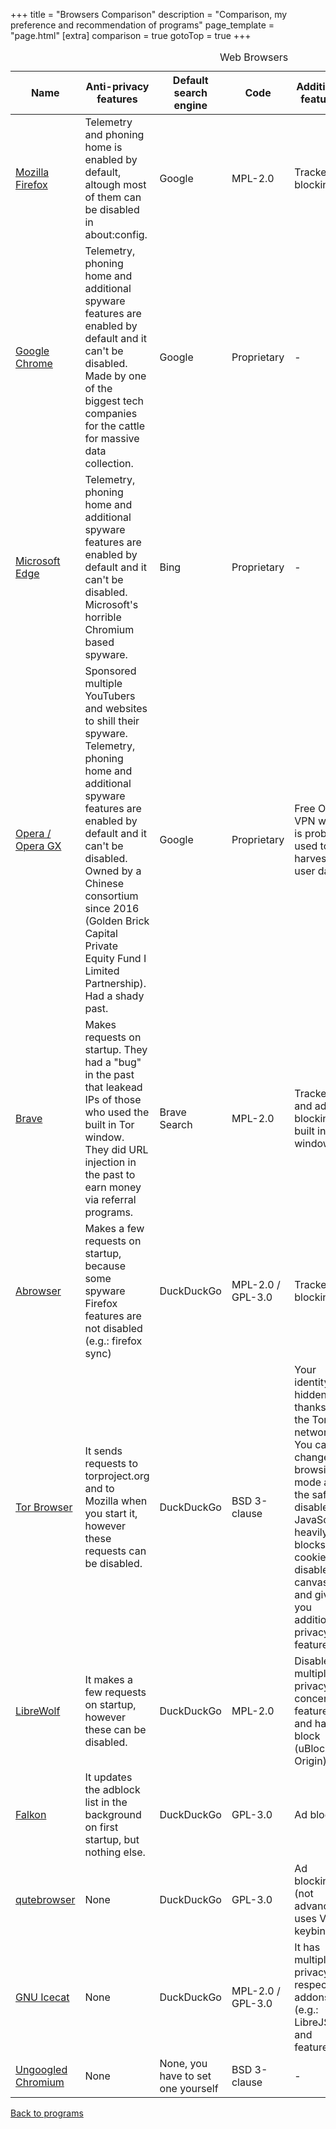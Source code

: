+++
title = "Browsers Comparison"
description = "Comparison, my preference and recommendation of programs"
page_template = "page.html"
[extra]
comparison = true
gotoTop = true
+++

<table>
    <caption>Web Browsers</caption>
    <thead>
    <tr class="purple-bg">
        <th scope="col">Name</th>
        <th scope="col">Anti-privacy features</th>
        <th scope="col">Default search engine</th>
        <th scope="col">Code</th>
        <th scope="col">Additional features</th>
        <th scope="col">Chromium based</th>
        <th scope="col">Summary</th>
    </tr>
    </thead>
    <tbody>
    <tr>
        <td data-label="Name"><a rel="noopener" target="_blank" href="https://www.mozilla.org/en-GB/firefox/">Mozilla Firefox</a></td>
        <td data-label="Anti-privacy features" class="red-bg"><span>Telemetry and phoning home is enabled by default, altough most of them can be disabled in about:config.</span></td>
        <td data-label="Default search engine" class="red-bg"><span>Google</span></td>
        <td data-label="Code" class="green-bg"><span>MPL-2.0</span></td>
        <td data-label="Additional features">Tracker blocking</td>
        <td data-label="Chromium based">No</td>
        <td data-label="Summary" class="red-bg"><span>I haven't found a way to disable every request that Firefox makes trough about:config. Avoid.</span></td>
    </tr>
    <tr>
        <td scope="row" data-label="Name"><a rel="noopener" target="_blank" href="https://www.google.com/intl/en_uk/chrome/">Google Chrome</a></td>
        <td data-label="Anti-privacy features" class="red-bg"><span>Telemetry, phoning home and additional spyware features are enabled by default and it can't be disabled. Made by one of the biggest tech companies for the cattle for massive data collection.</span></td>
        <td data-label="Default search engine" class="red-bg"><span>Google</span></td>
        <td data-label="Code" class="red-bg"><span>Proprietary</span></td>
        <td data-label="Additional features">-</td>
        <td data-label="Chromium based">Yes</td>
        <td data-label="Summary"class="red-bg"><span>AVOID AT ALL COST!!!</span></td>
    </tr>
    <tr>
        <td scope="row" data-label="Name"><a rel="noopener" target="_blank" href="https://www.microsoft.com/en-us/edge">Microsoft Edge</a></td>
        <td data-label="Anti-privacy features" class="red-bg"><span>Telemetry, phoning home and additional spyware features are enabled by default and it can't be disabled. Microsoft's horrible Chromium based spyware.</span></td>
        <td data-label="Default search engine" class="red-bg"><span>Bing</span></td>
        <td data-label="Code" class="red-bg"><span>Proprietary</span></td>
        <td data-label="Additional features">-</td>
        <td data-label="Chromium based"> Yes</td>
        <td data-label="Summary" class="red-bg"><span>Avoid at all cost</span></td>
    </tr>
    <tr>
        <td scope="row" data-label="Name"><a rel="noopener" target="_blank" href="https://www.opera.com/">Opera / Opera GX</a></td>
        <td data-label="Anti-privacy features" class="red-bg"><span>Sponsored multiple YouTubers and websites to shill their spyware. Telemetry, phoning home and additional spyware features are enabled by default and it can't be disabled. Owned by a Chinese consortium since 2016 (Golden Brick Capital Private Equity Fund I Limited Partnership). Had a shady past.</span></td>
        <td data-label="Default search engine" class="red-bg"><span>Google</span></td>
        <td data-label="Code" class="red-bg"><span>Proprietary</span></td>
        <td data-label="Additional features">Free Opera VPN which is probably used to harvest user data</td>
        <td data-label="Chromium based">Yes</td>
        <td data-label="Summary" class="red-bg"><span>Chinese spyware, avoid</span></td>
    </tr>
    <tr>
        <td scope="row" data-label="Name"><a rel="noopener" target="_blank" href="https://brave.com/">Brave</a></td>
        <td data-label="Anti-privacy features" class="red-bg"><span>Makes requests on startup. They had a "bug" in the past that leakead IPs of those who used the built in Tor window. They did URL injection in the past to earn money via referral programs.</span></td>
        <td data-label="Default search engine" class="yellow-bg"><span>Brave Search</span></td>
        <td data-label="Code" class="green-bg"><span>MPL-2.0</span></td>
        <td data-label="Additional features">Tracker and ad blocking, built in Tor window</td>
        <td data-label="Chromium based">Yes</td>
        <td data-label="Summary" class="red-bg"><span>Avoid it</span></td>
    </tr>
    <tr>
        <td scope="row" data-label="Name"><a rel="noopener" target="_blank" href="https://packages.trisquel.org/aramo/abrowser">Abrowser</a></td>
        <td data-label="Anti-privacy features" class="yellow-bg"><span>Makes a few requests on startup, because some spyware Firefox features are not disabled (e.g.: firefox sync)</span></td>
        <td data-label="Default search engine" class="red-bg"><span>DuckDuckGo</span></td>
        <td data-label="Code" class="green-bg"><span>MPL-2.0 / GPL-3.0</span></td>
        <td data-label="Additional features">Tracker blocking</td>
        <td data-label="Chromium based">No</td>
        <td data-label="Summary" class="yellow-bg"><span>This is like the rolling release version of GNU Icecat. Icecat does a way better job at removing Firefox spyware so you should just use Icecat</span></td>
    </tr>
    <tr>
        <td scope="row" data-label="Name"><a rel="noopener" target="_blank" href="https://www.torproject.org/download/">Tor Browser</a></td>
        <td data-label="Anti-privacy features" class="yellow-bg"><span>It sends requests to torproject.org and to Mozilla when you start it, however these requests can be disabled.</span></td>
        <td data-label="Default search engine" class="red-bg"><span>DuckDuckGo</span></td>
        <td data-label="Code" class="green-bg"><span>BSD 3-clause</span></td>
        <td data-label="Additional features">Your identity is hidden thanks to the Tor network. You can change the browsing mode and the safest disables JavaScript, heavily blocks cookies, disables canvas and gives you additional privacy features</td>
        <td data-label="Chromium based">No</td>
        <td data-label="Summary" class="green-bg"><span>Recommended, just don't use DuckDuckGo</span></td>
    </tr>
    <tr>
        <td scope="row" data-label="Name"><a rel="noopener" target="_blank" href="https://librewolf.net/">LibreWolf</a></td>
        <td data-label="Anti-privacy features" class="yellow-bg"><span>It makes a few requests on startup, however these can be disabled.</span></td>
        <td data-label="Default search engine" class="red-bg"><span>DuckDuckGo</span></td>
        <td data-label="Code" class="green-bg"><span>MPL-2.0</span></td>
        <td data-label="Additional features">Disables multiple privacy concerning features and has ad block (uBlock Origin)</td>
        <td data-label="Chromium based">No</td>
        <td data-label="Summary" class="green-bg"><span>Recommended, just don't use DuckDuckGo</span></td>
    </tr>
    <tr>
        <td scope="row" data-label="Name"><a rel="noopener" target="_blank" href="https://www.falkon.org/">Falkon</a></td>
        <td data-label="Anti-privacy features" class="yellow-bg"><span>It updates the adblock list in the background on first startup, but nothing else.</span></td>
        <td data-label="Default search engine" class="red-bg"><span>DuckDuckGo</span></td>
        <td data-label="Code" class="green-bg"><span>GPL-3.0</span></td>
        <td data-label="Additional features">Ad block</td>
        <td data-label="Chromium based">Yes</td>
        <td data-label="Summary" class="green-bg"><span>Recommended, just don't use DuckDuckGo</span></td>
    </tr>
    <tr>
        <td scope="row" data-label="Name"><a rel="noopener" target="_blank" href="https://qutebrowser.org/index.html">qutebrowser</a></td>
        <td data-label="Anti-privacy features" class="green-bg"><span>None</span></td>
        <td data-label="Default search engine" class="red-bg"><span>DuckDuckGo</span></td>
        <td data-label="Code" class="green-bg"><span>GPL-3.0</span></td>
        <td data-label="Additional features">Ad blocking (not advanced), uses Vim keybinds</td>
        <td data-label="Chromium based">Yes</td>
        <td data-label="Summary" class="green-bg"><span>Recommended, just don't use DuckDuckGo</span></td>
    </tr>
    <tr>
        <td scope="row" data-label="Name"><a rel="noopener" target="_blank" href="https://www.gnu.org/software/gnuzilla/">GNU Icecat</a></td>
        <td data-label="Anti-privacy features" class="green-bg"><span>None</span></td>
        <td data-label="Default search engine" class="red-bg"><span>DuckDuckGo</span></td>
        <td data-label="Code" class="green-bg"><span>MPL-2.0 / GPL-3.0</span></td>
        <td data-label="Additional features">It has multiple privacy respecting addons (e.g.: LibreJS) and features.</td>
        <td data-label="Chromium based">No</td>
        <td data-label="Summary" class="green-bg"><span>Recommended, just don't use DuckDuckGo and make sure that you use an up-to-date build. GNU Guix has recent binaries.</span></td>
    </tr>
    <tr>
        <td scope="row" data-label="Name"><a rel="noopener" target="_blank" href="https://github.com/Eloston/ungoogled-chromium">Ungoogled Chromium</a></td>
        <td data-label="Anti-privacy features" class="green-bg"><span>None</span></td>
        <td data-label="Default search engine" class="green-bg"><span>None, you have to set one yourself</span></td>
        <td data-label="Code" class="green-bg"><span>BSD 3-clause</span></td>
        <td data-label="Additional features">-</td>
        <td data-label="Chromium based">Yes</td>
        <td data-label="Summary" class="green-bg"><span>Recommended</span></td>
    </tr>
    </tbody>
</table>
<p><a href="/programs">Back to programs</a></p>